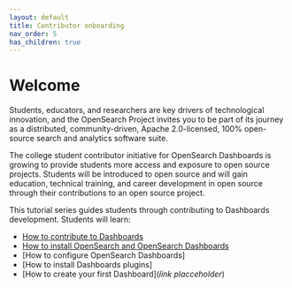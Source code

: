 ```yaml
---
layout: default
title: Contributor onboarding
nav_order: 5
has_children: true
---
```


# Welcome

Students, educators, and researchers are key drivers of technological innovation, and the OpenSearch Project invites you to be part of its journey as a distributed, community-driven, Apache 2.0-licensed, 100% open-source search and analytics software suite. 

The college student contributor initiative for OpenSearch Dashboards is growing to provide students more access and exposure to open source projects. Students will be introduced to open source and will gain education, technical training, and career development in open source through their contributions to an open source project.  

This tutorial series guides students through contributing to Dashboards development. Students will learn:

- [How to contribute to Dashboards](https://github.com/opensearch-project/OpenSearch-Dashboards)
- [How to install OpenSearch and OpenSearch Dashboards](https://opensearch.org/docs/latest/quickstart/) 
- [How to configure OpenSearch Dashboards]
- [How to install Dashboards plugins]
- [How to create your first Dashboard](_link placceholder_)